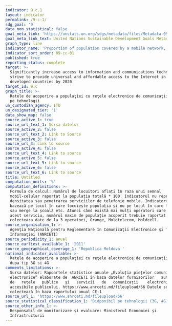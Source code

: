 ```yaml
---
indicator: 9.c.1
layout: indicator
permalink: /9-c-1/
sdg_goal: '9'
data_non_statistical: false
goal_meta_link: 'https://unstats.un.org/sdgs/metadata/files/Metadata-09-0C-01.pdf'
goal_meta_link_text: United Nations Sustainable Development Goals Metadata (pdf 663kB)
graph_type: line
indicator_name: 'Proportion of population covered by a mobile network, by technology'
indicator_sort_order: 09-cc-01
published: true
reporting_status: complete
target: >-
  Significantly increase access to information and communications technology and
  strive to provide universal and affordable access to the Internet in least
  developed countries by 2020
target_id: 9.c
graph_title: >-
  Ratele de acoperire a populaţiei cu reţele electronice de comunicații mobile,
  pe tehnologii
un_custodian_agency: ITU
un_designated_tier: '1'
data_show_map: false
source_active_1: true
source_url_text_1: Sursa datelor
source_active_2: false
source_url_text_2: Link to Source
source_active_3: false
source_url_3: Link to source
source_active_4: false
source_url_text_4: Link to source
source_active_5: false
source_url_text_5: Link to source
source_active_6: false
source_url_text_6: Link to source
title: Untitled
computation_units: '%'
computation_definitions: >-
  Formula de calcul: Numărul de locuitori aflați în raza unui semnal
  mobil-celular raportat la populația totală * 100. Indicatorul nu reprezinta
  densitatea sau penetrarea serviciilor de telefonie mobila. Indicatorul se
  bazează pe locul în care locuiește populația și nu pe locul în care lucrează
  sau merge la școală etc. Atunci când există mai mulți operatori care oferă
  acest serviciu, numărul maxim de populație acoperit trebuie raportat. ANRCETI
  colecteaza date de la 3 operatori, Orange, Moldtelecom, Moldcell.
source_organisation_1: >-
  Agenţia Naţională pentru Reglementare în Comunicaţii Electronice şi Tehnologia
  Informaţiei (ANRCETI)
source_periodicity_1: anual
source_earliest_available_1: '2011'
source_geographical_coverage_1: 'Republica Moldova '
national_indicator_available: >-
  Ratele de acoperire a populaţiei cu reţele electronice de comunicații mobile,
  dupa tip 3G si 4G
comments_limitations: >-
  Sursa datelor: Rapoartele statistice anuale „Evoluția piețelor comunicațiilor
  electronice” elaborate de  ANRCETI în baza datelor furnizorilor   autorizați  
  de   rețele   publice   şi   servicii   de   comunicaţii    electronice
  accesibile publicului. https://www.anrceti.md/fileupload/66 Datele se
  colectează în baza raportului anual CE-1
source_url_1: 'https://www.anrceti.md/fileupload/66'
source_statistical_classification_1: 'Didponibil pe tehnologii (3G, 4G)'
source_other_info_1: >-
  Responsabil de monitorizare și evaluare: Ministerul Economiei și
  Infrastructurii
---
```

